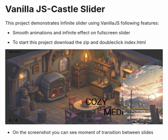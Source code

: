 # Vanilla JS-Castle Slider

This project demonstrates Infinite slider using VanillaJS following features:
- Smooth animations and infinite effect on fullscreen slider

- To start this project download the zip and doubleclick index.html


![Image 1](./Screenshot_2.png)

- On the screenshot you can see moment of transition between slides

